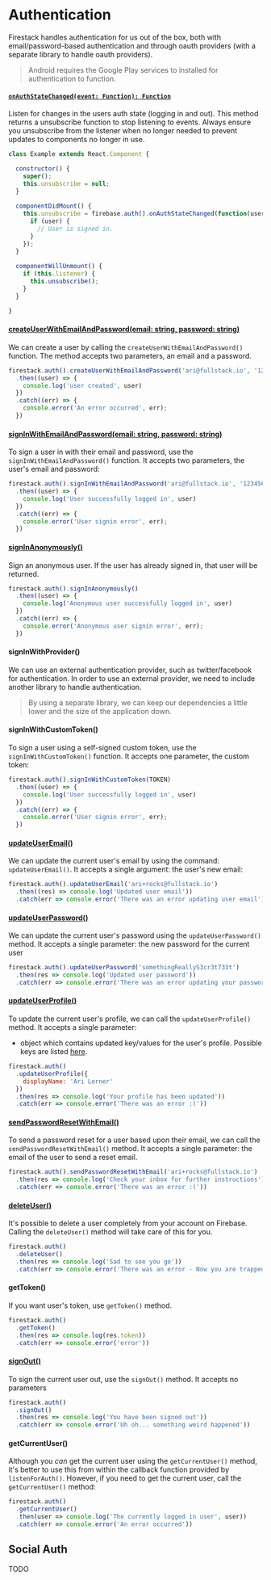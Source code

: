 # Authentication

Firestack handles authentication for us out of the box, both with email/password-based authentication and through oauth providers (with a separate library to handle oauth providers).

> Android requires the Google Play services to installed for authentication to function.

#### [`onAuthStateChanged(event: Function): Function`](https://firebase.google.com/docs/reference/js/firebase.auth.Auth#onAuthStateChanged)

Listen for changes in the users auth state (logging in and out). This method returns a unsubscribe function to stop listening to events. Always ensure you unsubscribe from the listener when no longer needed to prevent updates to components no longer in use.

```javascript
class Example extends React.Component {

  constructor() {
    super();
    this.unsubscribe = null;
  }
  
  componentDidMount() {
    this.unsubscribe = firebase.auth().onAuthStateChanged(function(user) {
      if (user) {
        // User is signed in.
      }
    });
  }
  
  componentWillUnmount() {
    if (this.listener) {
      this.unsubscribe();
    }
  }

}
```


#### [createUserWithEmailAndPassword(email: string, password: string)](https://firebase.google.com/docs/reference/js/firebase.auth.Auth#createUserWithEmailAndPassword)

We can create a user by calling the `createUserWithEmailAndPassword()` function. 
The method accepts two parameters, an email and a password.

```javascript
firestack.auth().createUserWithEmailAndPassword('ari@fullstack.io', '123456')
  .then((user) => {
    console.log('user created', user)
  })
  .catch((err) => {
    console.error('An error occurred', err);
  })
```

#### [signInWithEmailAndPassword(email: string, password: string)](https://firebase.google.com/docs/reference/js/firebase.auth.Auth#signInWithEmailAndPassword)

To sign a user in with their email and password, use the `signInWithEmailAndPassword()` function. 
It accepts two parameters, the user's email and password:

```javascript
firestack.auth().signInWithEmailAndPassword('ari@fullstack.io', '123456')
  .then((user) => {
    console.log('User successfully logged in', user)
  })
  .catch((err) => {
    console.error('User signin error', err);
  })
```

#### [signInAnonymously()](https://firebase.google.com/docs/reference/js/firebase.auth.Auth#signInAnonymously)

Sign an anonymous user. If the user has already signed in, that user will be returned.

```javascript
firestack.auth().signInAnonymously()
  .then((user) => {
    console.log('Anonymous user successfully logged in', user)
  })
  .catch((err) => {
    console.error('Anonymous user signin error', err);
  })
```

#### signInWithProvider()

We can use an external authentication provider, such as twitter/facebook for authentication. In order to use an external provider, we need to include another library to handle authentication.

> By using a separate library, we can keep our dependencies a little lower and the size of the application down.

#### signInWithCustomToken()

To sign a user using a self-signed custom token, use the `signInWithCustomToken()` function. It accepts one parameter, the custom token:

```javascript
firestack.auth().signInWithCustomToken(TOKEN)
  .then((user) => {
    console.log('User successfully logged in', user)
  })
  .catch((err) => {
    console.error('User signin error', err);
  })
```

#### [updateUserEmail()](https://firebase.google.com/docs/reference/js/firebase.User#updateEmail)

We can update the current user's email by using the command: `updateUserEmail()`. 
It accepts a single argument: the user's new email:

```javascript
firestack.auth().updateUserEmail('ari+rocks@fullstack.io')
  .then((res) => console.log('Updated user email'))
  .catch(err => console.error('There was an error updating user email'))
```

#### [updateUserPassword()](https://firebase.google.com/docs/reference/js/firebase.User#updatePassword)

We can update the current user's password using the `updateUserPassword()` method. 
It accepts a single parameter: the new password for the current user

```javascript
firestack.auth().updateUserPassword('somethingReallyS3cr3t733t')
  .then(res => console.log('Updated user password'))
  .catch(err => console.error('There was an error updating your password'))
```

#### [updateUserProfile()](https://firebase.google.com/docs/auth/web/manage-users#update_a_users_profile)

To update the current user's profile, we can call the `updateUserProfile()` method.
It accepts a single parameter:

* object which contains updated key/values for the user's profile. 
Possible keys are listed [here](https://firebase.google.com/docs/auth/ios/manage-users#update_a_users_profile).

```javascript
firestack.auth()
  .updateUserProfile({
    displayName: 'Ari Lerner'
  })
  .then(res => console.log('Your profile has been updated'))
  .catch(err => console.error('There was an error :('))
```

#### [sendPasswordResetWithEmail()](https://firebase.google.com/docs/auth/web/manage-users#send_a_password_reset_email)

To send a password reset for a user based upon their email, we can call the `sendPasswordResetWithEmail()` method. 
It accepts a single parameter: the email of the user to send a reset email.

```javascript
firestack.auth().sendPasswordResetWithEmail('ari+rocks@fullstack.io')
  .then(res => console.log('Check your inbox for further instructions'))
  .catch(err => console.error('There was an error :('))
```
#### [deleteUser()](https://firebase.google.com/docs/auth/web/manage-users#delete_a_user)

It's possible to delete a user completely from your account on Firebase.
Calling the `deleteUser()` method will take care of this for you.

```javascript
firestack.auth()
  .deleteUser()
  .then(res => console.log('Sad to see you go'))
  .catch(err => console.error('There was an error - Now you are trapped!'))
```

#### getToken()

If you want user's token, use `getToken()` method.

```javascript
firestack.auth()
  .getToken()
  .then(res => console.log(res.token))
  .catch(err => console.error('error'))
```

#### [signOut()](https://firebase.google.com/docs/reference/js/firebase.auth.Auth#signOut)

To sign the current user out, use the `signOut()` method.
It accepts no parameters

```javascript
firestack.auth()
  .signOut()
  .then(res => console.log('You have been signed out'))
  .catch(err => console.error('Uh oh... something weird happened'))
```


#### getCurrentUser()

Although you _can_ get the current user using the `getCurrentUser()` method, it's better to use this from within the callback function provided by `listenForAuth()`. 
However, if you need to get the current user, call the `getCurrentUser()` method:

```javascript
firestack.auth()
  .getCurrentUser()
  .then(user => console.log('The currently logged in user', user))
  .catch(err => console.error('An error occurred'))
```

## Social Auth

TODO 
